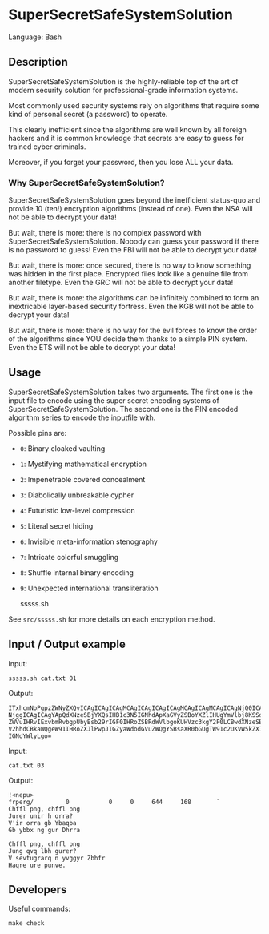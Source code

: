 # SuperSecretSafeSystemSolution

Language: Bash

## Description

SuperSecretSafeSystemSolution is the highly-reliable top of the art of modern security solution for professional-grade information systems.

Most commonly used security systems rely on algorithms that require some kind of personal secret (a password) to operate.

This clearly inefficient since the algorithms are well known by all foreign hackers and it is common knowledge that secrets are easy to guess for trained cyber criminals.

Moreover, if you forget your password, then you lose ALL your data.

### Why SuperSecretSafeSystemSolution?

SuperSecretSafeSystemSolution goes beyond the inefficient status-quo and provide 10 (ten!) encryption algorithms (instead of one). Even the NSA will not be able to decrypt your data!

But wait, there is more: there is no complex password with SuperSecretSafeSystemSolution. Nobody can guess your password if there is no password to guess! Even the FBI will not be able to decrypt your data!

But wait, there is more: once secured, there is no way to know something was hidden in the first place. Encrypted files look like a genuine file from another filetype. Even the GRC will not be able to decrypt your data!

But wait, there is more: the algorithms can be infinitely combined to form an inextricable layer-based security fortress. Even the KGB will not be able to decrypt your data!

But wait, there is more: there is no way for the evil forces to know the order of the algorithms since YOU decide them thanks to a simple PIN system. Even the ETS will not be able to decrypt your data!

## Usage

SuperSecretSafeSystemSolution takes two arguments. The first one is the input file to encode using the super secret encoding systems of SuperSecretSafeSystemSolution. The second one is the PIN encoded
algorithm series to encode the inputfile with.

Possible pins are:

* `0`: Binary cloaked vaulting
* `1`: Mystifying mathematical encryption
* `2`: Impenetrable covered concealment
* `3`: Diabolically unbreakable cypher
* `4`: Futuristic low-level compression
* `5`: Literal secret hiding
* `6`: Invisible meta-information stenography
* `7`: Intricate colorful smuggling
* `8`: Shuffle internal binary encoding
* `9`: Unexpected international transliteration

	sssss.sh <inputfile> <pins>

See `src/sssss.sh` for more details on each encryption method.

## Input / Output example

Input:

	sssss.sh cat.txt 01

Output:

	ITxhcmNoPgpzZWNyZXQvICAgICAgICAgMCAgICAgICAgICAgMCAgICAgMCAgICAgNjQ0ICAgICAx
	NjggICAgICAgYApQdXNzeSBjYXQsIHB1c3N5IGNhdApXaGVyZSBoYXZlIHUgYmVlbj8KSSd2ZSBi
	ZWVuIHRvIExvbmRvbgpUbyBsb29rIGF0IHRoZSBRdWVlbgoKUHVzc3kgY2F0LCBwdXNzeSBjYXQK
	V2hhdCBkaWQgeW91IHRoZXJlPwpJIGZyaWdodGVuZWQgYSBsaXR0bGUgTW91c2UKVW5kZXIgaGVy
	IGNoYWlyLgo=

Input:

	cat.txt 03

Output:

	!<nepu>
	frperg/         0           0     0     644     168       `
	Chffl png, chffl png
	Jurer unir h orra?
	V'ir orra gb Ybaqba
	Gb ybbx ng gur Dhrra

	Chffl png, chffl png
	Jung qvq lbh gurer?
	V sevtugrarq n yvggyr Zbhfr
	Haqre ure punve.

## Developers

Useful commands:

	make check
